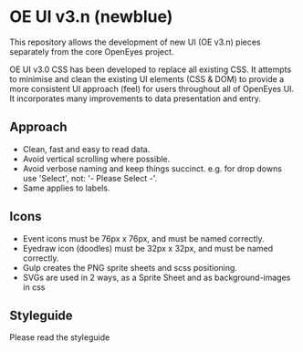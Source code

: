# OE UI v3.n (newblue)

This repository allows the development of new UI (OE v3.n) pieces separately from the core OpenEyes project.

OE UI v3.0 CSS has been developed to replace all existing CSS. It attempts to minimise and clean the existing UI elements (CSS & DOM) to provide a more consistent UI approach (feel) for users throughout all of OpenEyes UI. It incorporates many improvements to data presentation and entry. 

## Approach

* Clean, fast and easy to read data. 
* Avoid vertical scrolling where possible.
* Avoid verbose naming and keep things succinct. e.g. for drop downs use 'Select', not: '- Please Select -'. 
* Same applies to labels.


## Icons

* Event icons must be 76px x 76px, and must be named correctly. 
* Eyedraw icon (doodles) must be 32px x 32px, and must be named correctly.
* Gulp creates the PNG sprite sheets and scss positioning.
* SVGs are used in 2 ways, as a Sprite Sheet and as background-images in css


## Styleguide

Please read the styleguide
